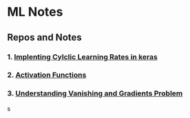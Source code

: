# ML Notes 
## Repos and Notes
### 1. [Implenting Cylclic Learning Rates in keras](./Implementing%20Cyclic%20Learning%20rates%20in%20Kears.md)
### 2. [Activation Functions](./Activation%20Functions.md)
### 3. [Understanding Vanishing and Gradients Problem](./Understanding%20Vanishing%20and%20Gradients%20Problem.md)

s